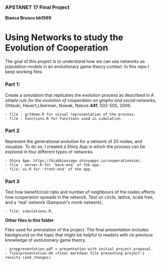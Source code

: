 ### APSTANET 17 Final Project
__Bianca Brusco bb1569__


# Using Networks to study the Evolution of Cooperation

The goal of this project is to understand how we can use networks as population models in an evolutionary game theory context.
In this repo I keep working files. 


### Part 1: 

Create a simulation that replicates the evolution process as described in *A simple rule for the evolution of cooperation on graphs and social networks*, Ohtsuki, Hauert,Liberman, Nowak, Nature **441**, 502-505, 2006.  

	- file : gifdemo.R for visual representation of the process. 
	- file : functions.R for functions used in simulation. 

### Part 2

Represent the generational evolution for a network of 20 nodes, and visualize. To do so, I created a Shiny App in which the process can be explored in four different types of networks.   
  
	- Shiny App: https://biabbiassago.shinyapps.io/cooperationsim/.   
	- file : server.R for 'back-end' of the app.  
	- file: ui.R for 'front-end' of the app.  

### Part 3

Test how benefit/cost ratio and number of neighbours of the nodes affects how cooperation spreads in the network.  Test on circle, lattice, scale free, and a 'real' network (Sampson's monk network).   

	- file: simulations.R. 
	
	
__Other files in this folder__

Files used for prenstation of the project. The final presentation includes background on the topic that might be helpful to readers with no previous knowledge of evolutionary game theory.   

	- proppresentation.pdf = presentation with initial project proposal.   
	- finalpresentation.md =final markdown file presenting project's results (and changes). 


	
